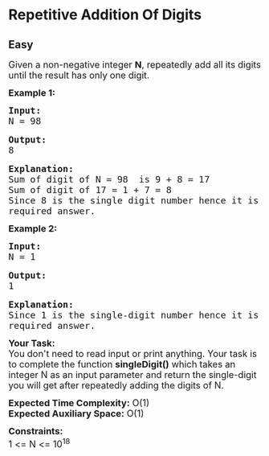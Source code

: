 # Repetitive Addition Of Digits
## Easy
<div class="problems_problem_content__Xm_eO"><p><span style="font-size:18px">Given a non-negative integer <strong>N</strong>, repeatedly add all its digits until the result has only one digit.</span></p>

<p><strong><span style="font-size:18px">Example 1:</span></strong></p>

<pre><span style="font-size:18px"><strong>Input:</strong>
N = 98</span>

<span style="font-size:18px"><strong>Output:</strong>
8</span>

<span style="font-size:18px"><strong>Explanation:</strong>
Sum of digit of N = 98  is 9 + 8 = 17
Sum of digit of 17 = 1 + 7 = 8
Since 8 is the single digit number hence it is the 
required answer.</span></pre>

<p><strong><span style="font-size:18px">Example 2:</span></strong></p>

<pre><span style="font-size:18px"><strong>Input:</strong>
N = 1</span>

<span style="font-size:18px"><strong>Output:</strong>
1</span>

<span style="font-size:18px"><strong>Explanation:</strong>
Since 1 is the single-digit number hence it is the 
required answer.</span></pre>

<p><span style="font-size:18px"><strong>Your Task:&nbsp;&nbsp;</strong><br>
You don't need to read input or print anything. Your task is to complete the function <strong>singleDigit()</strong>&nbsp;which takes an integer N as an input parameter and return the single-digit you will get after&nbsp;repeatedly adding the digits of N.</span></p>

<p><span style="font-size:18px"><strong>Expected Time Complexity:</strong>&nbsp;O(1)<br>
<strong>Expected Auxiliary Space:</strong>&nbsp;O(1)</span></p>

<p><span style="font-size:18px"><strong>Constraints:</strong><br>
1 &lt;= N &lt;= 10<sup>18</sup></span></p>

<p>&nbsp;</p>
</div>